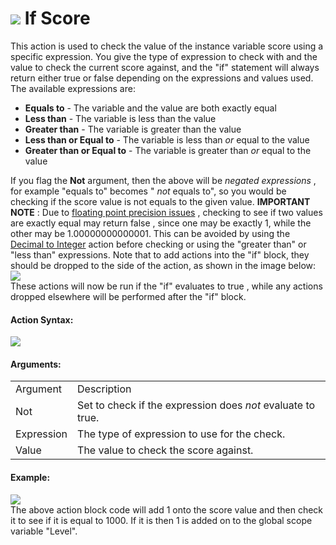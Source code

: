#  ![](https://gms.magecorn.com/Manual/assets/Images/Scripting_Reference/Drag_And_Drop/Reference/Instance_Vars/i_IV_If_Score.png) If Score

This action is used to check the value of the instance variable score
using a specific expression. You give the type of expression to check
with and the value to check the current score against, and the "if"
statement will always return either true or false depending on the
expressions and values used. The available expressions are:

-   **Equals to** - The variable and the value are both exactly equal
-   **Less than** - The variable is less than the value
-   **Greater than** - The variable is greater than the value
-   **Less than or Equal to** - The variable is less than *or* equal to
    the value
-   **Greater than or Equal to** - The variable is greater than *or*
    equal to the value

If you flag the **Not** argument, then the above will be *negated
expressions* , for example "equals to" becomes " *not* equals to", so
you would be checking if the score value is not equals to the given
value. **IMPORTANT NOTE** : Due to [floating point precision
issues](http://floating-point-gui.de/formats/fp/) , checking to see if
two values are exactly equal may return false , since one may be exactly
1, while the other may be 1.00000000000001. This can be avoided by using
the [Decimal to Integer](../Data_Types/Decimal_To_Integer) action
before checking or using the "greater than" or "less than" expressions.
Note that to add actions into the "if" block, they should be dropped to
the side of the action, as shown in the image below:  
![](https://gms.magecorn.com/Manual/assets/Images/Scripting_Reference/Drag_And_Drop/Reference/Instance_Vars/a_IV_Drop_If_Score.png)  
These actions will now be run if the "if" evaluates to true , while any
actions dropped elsewhere will be performed after the "if" block.

#### Action Syntax:

  
![](https://gms.magecorn.com/Manual/assets/Images/Scripting_Reference/Drag_And_Drop/Reference/Instance_Vars/a_IV_If_Score.png)  

#### Arguments:

|            |                                                             |
|------------|-------------------------------------------------------------|
| Argument   | Description                                                 |
| Not        | Set to check if the expression does *not* evaluate to true. |
| Expression | The type of expression to use for the check.                |
| Value      | The value to check the score against.                       |

#### Example:

  
![](https://gms.magecorn.com/Manual/assets/Images/Scripting_Reference/Drag_And_Drop/Reference/Instance_Vars/e_IV_If_Score.png)  
The above action block code will add 1 onto the score value and then
check it to see if it is equal to 1000. If it is then 1 is added on to
the global scope variable "Level".
